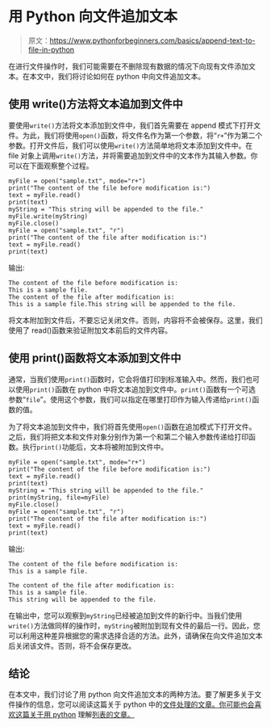 # 用 Python 向文件追加文本

> 原文：<https://www.pythonforbeginners.com/basics/append-text-to-file-in-python>

在进行文件操作时，我们可能需要在不删除现有数据的情况下向现有文件添加文本。在本文中，我们将讨论如何在 python 中向文件追加文本。

## 使用 write()方法将文本追加到文件中

要使用`write()`方法将文本添加到文件中，我们首先需要在 append 模式下打开文件。为此，我们将使用`open()`函数，将文件名作为第一个参数，将“`r+`”作为第二个参数。打开文件后，我们可以使用`write()`方法简单地将文本添加到文件中。在 file 对象上调用`write()`方法，并将需要追加到文件中的文本作为其输入参数。你可以在下面观察整个过程。

```
myFile = open("sample.txt", mode="r+")
print("The content of the file before modification is:")
text = myFile.read()
print(text)
myString = "This string will be appended to the file."
myFile.write(myString)
myFile.close()
myFile = open("sample.txt", "r")
print("The content of the file after modification is:")
text = myFile.read()
print(text)
```

输出:

```
The content of the file before modification is:
This is a sample file.
The content of the file after modification is:
This is a sample file.This string will be appended to the file.
```

将文本附加到文件后，不要忘记关闭文件。否则，内容将不会被保存。这里，我们使用了 read()函数来验证附加文本前后的文件内容。

## 使用 print()函数将文本添加到文件中

通常，当我们使用`print()`函数时，它会将值打印到标准输入中。然而，我们也可以使用`print()`函数在 python 中将文本追加到文件中。`print()`函数有一个可选参数“`file`”。使用这个参数，我们可以指定在哪里打印作为输入传递给`print()`函数的值。

为了将文本追加到文件中，我们将首先使用`open()`函数在追加模式下打开文件。之后，我们将把文本和文件对象分别作为第一个和第二个输入参数传递给打印函数。执行`print()`功能后，文本将被附加到文件中。

```
myFile = open("sample.txt", mode="r+")
print("The content of the file before modification is:")
text = myFile.read()
print(text)
myString = "This string will be appended to the file."
print(myString, file=myFile)
myFile.close()
myFile = open("sample.txt", "r")
print("The content of the file after modification is:")
text = myFile.read()
print(text)
```

输出:

```
The content of the file before modification is:
This is a sample file.

The content of the file after modification is:
This is a sample file.
This string will be appended to the file.
```

在输出中，您可以观察到`myString`已经被追加到文件的新行中。当我们使用`write()`方法做同样的操作时，`myString`被附加到现有文件的最后一行。因此，您可以利用这种差异根据您的需求选择合适的方法。此外，请确保在向文件追加文本后关闭该文件。否则，将不会保存更改。

## 结论

在本文中，我们讨论了用 python 向文件追加文本的两种方法。要了解更多关于文件操作的信息，您可以阅读这篇关于 python 中的[文件处理的文章。你可能也会喜欢这篇关于用 python](https://www.pythonforbeginners.com/filehandling/file-handling-in-python) 理解[列表的文章。](https://www.pythonforbeginners.com/basics/list-comprehensions-in-python)